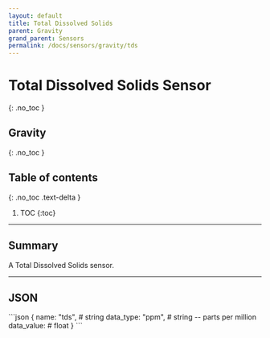 ```yaml
---
layout: default
title: Total Dissolved Solids
parent: Gravity
grand_parent: Sensors
permalink: /docs/sensors/gravity/tds
---
```


# Total Dissolved Solids Sensor
{: .no_toc }
## Gravity
{: .no_toc }

## Table of contents
{: .no_toc .text-delta }

1. TOC
{:toc}

---

## Summary

A Total Dissolved Solids sensor.

---

## JSON 

<div class="code-example" markdown="1">
```json
{
  name: "tds",        # string
  data_type: "ppm",  # string -- parts per million
  data_value:        # float
}
```
</div>

<!-- ### Convert units

<div class="code-example" markdown="1">
The adc to raw value can  be converted into two datatypes:

ADC Voltage: ADC_Raw
</div> -->
